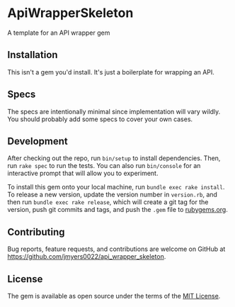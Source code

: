 # ApiWrapperSkeleton

A template for an API wrapper gem

## Installation

This isn't a gem you'd install. It's just a boilerplate for wrapping an API.

## Specs

The specs are intentionally minimal since implementation will vary wildly. You should probably add some specs to cover your own cases.

## Development

After checking out the repo, run `bin/setup` to install dependencies. Then, run `rake spec` to run the tests. You can also run `bin/console` for an interactive prompt that will allow you to experiment.

To install this gem onto your local machine, run `bundle exec rake install`. To release a new version, update the version number in `version.rb`, and then run `bundle exec rake release`, which will create a git tag for the version, push git commits and tags, and push the `.gem` file to [rubygems.org](https://rubygems.org).

## Contributing

Bug reports, feature requests, and contributions are welcome on GitHub at https://github.com/jmyers0022/api_wrapper_skeleton.

## License

The gem is available as open source under the terms of the [MIT License](http://opensource.org/licenses/MIT).
